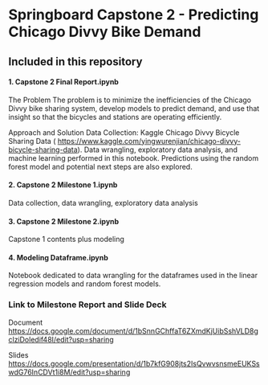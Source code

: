 # Springboard Capstone 2 - Predicting Chicago Divvy Bike Demand

## Included in this repository
#### 1. Capstone 2 Final Report.ipynb
  The Problem
  The problem is to minimize the inefficiencies of the Chicago Divvy bike sharing system, develop models to predict demand,
  and use that insight so that the bicycles and stations are operating efficiently. 

  Approach and Solution
  Data Collection: Kaggle Chicago Divvy Bicycle Sharing Data (
  https://www.kaggle.com/yingwurenjian/chicago-divvy-bicycle-sharing-data). Data wrangling, exploratory data analysis, and
  machine learning performed in this notebook. Predictions using the random forest model and potential next steps are also 
  explored.
  
#### 2. Capstone 2 Milestone 1.ipynb	
  Data collection, data wrangling, exploratory data analysis

#### 3. Capstone 2 Milestone 2.ipynb
  Capstone 1 contents plus modeling

#### 4. Modeling Dataframe.ipynb
  Notebook dedicated to data wrangling for the dataframes used in the linear regression models and random forest models.


### Link to Milestone Report and Slide Deck
Document
https://docs.google.com/document/d/1bSnnGChffaT6ZXmdKjUibSshVLD8gclziDoledif48I/edit?usp=sharing

Slides
https://docs.google.com/presentation/d/1b7kfG908jts2IsQvwvsnsmeEUKSswdG76InCDVt1i8M/edit?usp=sharing

